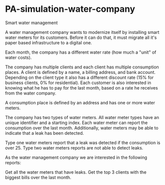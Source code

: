 # PA-simulation-water-company

Smart water management

A water management company wants to modernize itself by installing smart water meters for its customers. Before it can do that, it must migrate all it's paper based infrastructure to a digital one.

Each month, the company has a different water rate (how much a "unit" of water costs). 

The company has multiple clients and each client has multiple consumption places. A client is defined by a name, a billing address, and bank account. Depending on the client type it also has a different discount rate (15% for business clients, 0% for residential). Each customer is also interested in knowing what he has to pay for the last month, based on a rate he receives from the water company.

A consumption place is defined by an address and has one or more water meters.

The company has two types of water meters. All water meter types have an unique identifier and a starting index. Each water meter can report the consumption over the last month. Additionally, water meters may be able to indicate that a leak has been detected.

Type one water meters report that a leak was detected if the consumption is over 25.
Type two water meters reports are not able to detect leaks.

As the water management company we are interested in the following reports:

Get all the water meters that have leaks.
Get the top 3 clients with the biggest bills over the last month.
